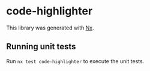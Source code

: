 # code-highlighter

This library was generated with [Nx](https://nx.dev).

## Running unit tests

Run `nx test code-highlighter` to execute the unit tests.
